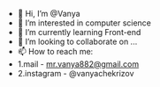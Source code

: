 - 👋 Hi, I’m @Vanya
- 👀 I’m interested in computer science
- 🌱 I’m currently learning Front-end
- 💞️ I’m looking to collaborate on ...
- 📫 How to reach me:
- 1.mail - mr.vanya882@gmail.com
- 2.instagram - @vanyachekrizov

<!---
Vanya-Ch/Vanya-Ch is a ✨ special ✨ repository because its `README.md` (this file) appears on your GitHub profile.
You can click the Preview link to take a look at your changes.
--->
